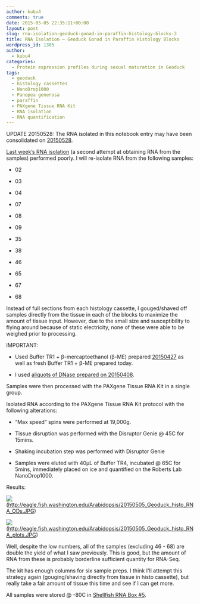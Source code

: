 ```yaml
---
author: kubu4
comments: true
date: 2015-05-05 22:35:11+00:00
layout: post
slug: rna-isolation-geoduck-gonad-in-paraffin-histology-blocks-3
title: RNA Isolation – Geoduck Gonad in Paraffin Histology Blocks
wordpress_id: 1305
author:
  - kubu4
categories:
  - Protein expression profiles during sexual maturation in Geoduck
tags:
  - geoduck
  - histology cassettes
  - NanoDrop1000
  - Panopea generosa
  - paraffin
  - PAXgene Tissue RNA Kit
  - RNA isolation
  - RNA quantification
---
```


UPDATE 20150528: The RNA isolated in this notebook entry may have been consolidated on [20150528](https://robertslab.github.io/sams-notebook/2015/05/29/bioanalyzer-geoduck-gonad-rna-quality-assessment.html).

[Last week’s RNA isolation](https://robertslab.github.io/sams-notebook/2015/04/27/rna-isolation-geoduck-gonad-in-paraffin-histology-blocks-2.html) (a second attempt at obtaining RNA from the samples) performed poorly. I will re-isolate RNA from the following samples:




    
  * 02

    
  * 03

    
  * 04

    
  * 07

    
  * 08

    
  * 09

    
  * 35

    
  * 38

    
  * 46

    
  * 65

    
  * 67

    
  * 68



Instead of full sections from each histology cassette, I gouged/shaved off samples directly from the tissue in each of the blocks to maximize the amount of tissue input. However, due to the small size and susceptibility to flying around because of static electricity, none of these were able to be weighed prior to processing.

IMPORTANT:


    
  * Used Buffer TR1 + β-mercaptoethanol (β-ME) prepared [20150427](https://robertslab.github.io/sams-notebook/2015-04-27-rna-isolation-geoduck-gonad-in-paraffin-histology-blocks-2.html) as well as fresh Buffer TR1 + β-ME prepared today.

    
  * I used [aliquots of DNase prepared on 20150408](https://robertslab.github.io/sams-notebook/2015-04-08-rna-isolation-geoduck-foot-in-paraffin-histology-blocks.html).



Samples were then processed with the PAXgene Tissue RNA Kit in a single group.

Isolated RNA according to the PAXgene Tissue RNA Kit protocol with the following alterations:


    
  * “Max speed” spins were performed at 19,000g.

    
  * Tissue disruption was performed with the Disruptor Genie @ 45C for 15mins.

    
  * Shaking incubation step was performed with Disruptor Genie

    
  * Samples were eluted with 40μL of Buffer TR4, incubated @ 65C for 5mins, immediately placed on ice and quantified on the Roberts Lab NanoDrop1000.



Results:

![](https://eagle.fish.washington.edu/Arabidopsis/20150505_Geoduck_histo_RNA_ODs.JPG)(http://eagle.fish.washington.edu/Arabidopsis/20150505_Geoduck_histo_RNA_ODs.JPG)



![](https://eagle.fish.washington.edu/Arabidopsis/20150505_Geoduck_histo_RNA_plots.JPG)(http://eagle.fish.washington.edu/Arabidopsis/20150505_Geoduck_histo_RNA_plots.JPG)





Well, despite the low numbers, all of the samples (excluding 46 - 68) are double the yield of what I saw previously. This is good, but the amount of RNA from these is probably borderline sufficient quantity for RNA-Seq.

The kit has enough columns for six sample preps. I think I'll attempt this strategy again (gouging/shaving directly from tissue in histo cassette), but really take a fair amount of tissue this time and see if I can get more.

All samples were stored @ -80C in [Shellfish RNA Box #5](https://docs.google.com/spreadsheet/ccc?key=0AmS_90rPaQMzcHdyU1d0MDVMLWpaTWdadnJSd0M4UUE&usp=sharing).
